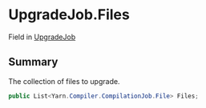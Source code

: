 # UpgradeJob.Files

Field in [UpgradeJob](/docs/api/csharp/yarn.compiler.upgrader.upgradejob.md)

## Summary


The collection of files to upgrade.


```csharp
public List<Yarn.Compiler.CompilationJob.File> Files;
```

